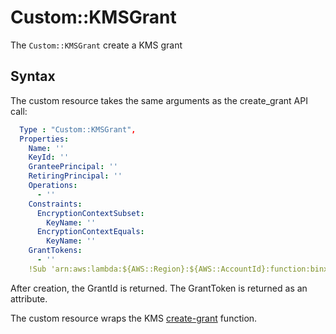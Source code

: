 # Custom::KMSGrant
The `Custom::KMSGrant` create a KMS grant

## Syntax
The custom resource takes the same arguments as the create_grant API call:

```yaml
  Type : "Custom::KMSGrant",
  Properties:
    Name: ''
    KeyId: ''
    GranteePrincipal: ''
    RetiringPrincipal: ''
    Operations:
      - ''
    Constraints:
      EncryptionContextSubset:
        KeyName: ''
      EncryptionContextEquals:
        KeyName: ''
    GrantTokens:
      - ''
    !Sub 'arn:aws:lambda:${AWS::Region}:${AWS::AccountId}:function:binxio-cfn-kms-provider'
```

After creation, the GrantId is returned.  The GrantToken is returned as an attribute.

The custom resource wraps the KMS [create-grant](https://docs.aws.amazon.com/cli/latest/reference/kms/create-grant.html) function.
